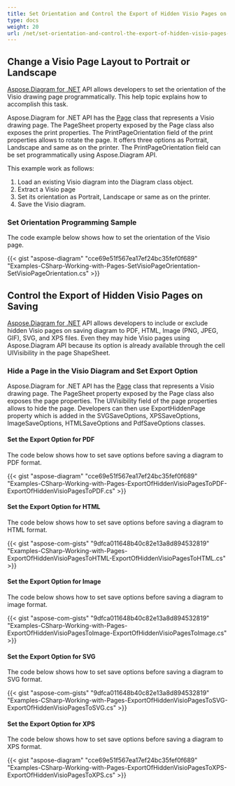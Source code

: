 ```yaml
---
title: Set Orientation and Control the Export of Hidden Visio Pages on Saving
type: docs
weight: 20
url: /net/set-orientation-and-control-the-export-of-hidden-visio-pages-on-saving/
---
```


## **Change a Visio Page Layout to Portrait or Landscape**
[Aspose.Diagram for .NET](https://products.aspose.com/diagram/net) API allows developers to set the orientation of the Visio drawing page programmatically. This help topic explains how to accomplish this task.

Aspose.Diagram for .NET API has the [Page](http://www.aspose.com/api/net/diagram/aspose.diagram/page) class that represents a Visio drawing page. The PageSheet property exposed by the Page class also exposes the print properties. The PrintPageOrientation field of the print properties allows to rotate the page. It offers three options as Portrait, Landscape and same as on the printer. The PrintPageOrientation field can be set programmatically using Aspose.Diagram API.

This example work as follows:

1. Load an existing Visio diagram into the Diagram class object.
1. Extract a Visio page
1. Set its orientation as Portrait, Landscape or same as on the printer.
1. Save the Visio diagram.
### **Set Orientation Programming Sample**
The code example below shows how to set the orientation of the Visio page.

{{< gist "aspose-diagram" "cce69e51f567ea17ef24bc35fef0f689" "Examples-CSharp-Working-with-Pages-SetVisioPageOrientation-SetVisioPageOrientation.cs" >}}
## **Control the Export of Hidden Visio Pages on Saving**
[Aspose.Diagram for .NET](https://products.aspose.com/diagram/net) API allows developers to include or exclude hidden Visio pages on saving diagram to PDF, HTML, Image (PNG, JPEG, GIF), SVG, and XPS files. Even they may hide Visio pages using Aspose.Diagram API because its option is already available through the cell UIVisibility in the page ShapeSheet.
### **Hide a Page in the Visio Diagram and Set Export Option**
Aspose.Diagram for .NET API has the [Page](http://www.aspose.com/api/net/diagram/aspose.diagram/page) class that represents a Visio drawing page. The PageSheet property exposed by the Page class also exposes the page properties. The UIVisibility field of the page properties allows to hide the page. Developers can then use ExportHiddenPage property which is added in the SVGSaveOptions, XPSSaveOptions, ImageSaveOptions, HTMLSaveOptions and PdfSaveOptions classes.
#### **Set the Export Option for PDF**
The code below shows how to set save options before saving a diagram to PDF format.

{{< gist "aspose-diagram" "cce69e51f567ea17ef24bc35fef0f689" "Examples-CSharp-Working-with-Pages-ExportOfHiddenVisioPagesToPDF-ExportOfHiddenVisioPagesToPDF.cs" >}}
#### **Set the Export Option for HTML**
The code below shows how to set save options before saving a diagram to HTML format.

{{< gist "aspose-com-gists" "9dfca011648b40c82e13a8d894532819" "Examples-CSharp-Working-with-Pages-ExportOfHiddenVisioPagesToHTML-ExportOfHiddenVisioPagesToHTML.cs" >}}
#### **Set the Export Option for Image**
The code below shows how to set save options before saving a diagram to image format.

{{< gist "aspose-com-gists" "9dfca011648b40c82e13a8d894532819" "Examples-CSharp-Working-with-Pages-ExportOfHiddenVisioPagesToImage-ExportOfHiddenVisioPagesToImage.cs" >}}
#### **Set the Export Option for SVG**
The code below shows how to set save options before saving a diagram to SVG format.

{{< gist "aspose-com-gists" "9dfca011648b40c82e13a8d894532819" "Examples-CSharp-Working-with-Pages-ExportOfHiddenVisioPagesToSVG-ExportOfHiddenVisioPagesToSVG.cs" >}}
#### **Set the Export Option for XPS**
The code below shows how to set save options before saving a diagram to XPS format.

{{< gist "aspose-diagram" "cce69e51f567ea17ef24bc35fef0f689" "Examples-CSharp-Working-with-Pages-ExportOfHiddenVisioPagesToXPS-ExportOfHiddenVisioPagesToXPS.cs" >}}
